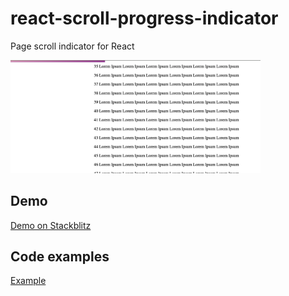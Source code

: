 # react-scroll-progress-indicator

Page scroll indicator for React

<img src="https://raw.githubusercontent.com/valado/react-scroll-progress/main/public/demo.png" width="400">

## Demo

[Demo on Stackblitz](https://stackblitz.com/~/github.com/valado/react-scroll-progress)

## Code examples

[Example](https://github.com/valado/react-scroll-progress/blob/main/src/App.tsx)
